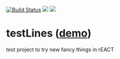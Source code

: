 [![Build Status](https://travis-ci.org/SoFarAwayDev/testLines.svg?branch=master)](https://travis-ci.org/SoFarAwayDev/testLines)
<a href="https://codeclimate.com/github/SoFarAwayDev/testLines/test_coverage"><img src="https://api.codeclimate.com/v1/badges/33eb95a76ddd00752dbc/test_coverage" /></a>
<a href="https://codeclimate.com/github/SoFarAwayDev/testLines/maintainability"><img src="https://api.codeclimate.com/v1/badges/33eb95a76ddd00752dbc/maintainability" /></a>
# testLines ([demo](https://bluelines.azurewebsites.net/))
test project to try new fancy things in rEACT
